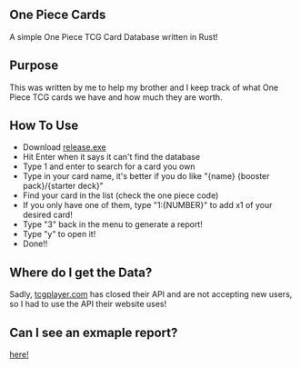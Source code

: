 ## One Piece Cards
A simple One Piece TCG Card Database written in Rust!

## Purpose
This was written by me to help my brother and I keep track of what One Piece TCG cards we have and how much they are worth.

## How To Use
- Download [release.exe](https://github.com/sstock2005/onepiececards/releases/download/v0.1.0/release.exe)
- Hit Enter when it says it can't find the database
- Type 1 and enter to search for a card you own
- Type in your card name, it's better if you do like "{name} {booster pack}/{starter deck}"
- Find your card in the list (check the one piece code)
- If you only have one of them, type "1:{NUMBER}" to add x1 of your desired card!
- Type "3" back in the menu to generate a report!
- Type "y" to open it!
- Done!!

## Where do I get the Data?
Sadly, [tcgplayer.com](https://tcgplayer.com) has closed their API and are not accepting new users, so I had to use the API their website uses!

## Can I see an exmaple report?
[here!]()
